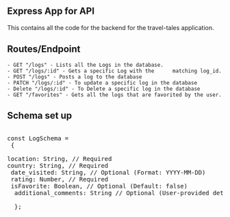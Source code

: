 ## Express App for API

This contains all the code for the backend for the travel-tales application.

## Routes/Endpoint

    - GET "/logs" - Lists all the Logs in the database.
    - GET "/logs/:id" - Gets a specific Log with the      matching log_id.
    - POST "/logs" - Posts a log to the database
    - PATCH "/logs/:id" - To update a specific log in the database
    - Delete "/logs/:id" - To Delete a specific log in the database
    - GET "/favorites" - Gets all the logs that are favorited by the user.

## Schema set up

<pre> 
const LogSchema =
 { 

location: String, // Required 
country: String, // Required
 date_visited: String, // Optional (Format: YYYY-MM-DD) 
 rating: Number, // Required 
 isFavorite: Boolean, // Optional (Default: false)
  additional_comments: String // Optional (User-provided details) 
  
  }; 
   </pre>
